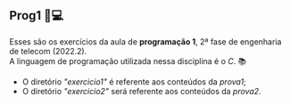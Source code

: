 ## Prog1 📌💻

Esses são os exercícios da aula de **programação 1**, 2ª fase de engenharia de telecom (2022.2). <br> A linguagem de programação utilizada nessa disciplina é o *C*. 📚

- O diretório *"exercicio1"* é referente aos conteúdos da *prova1*;
- O diretório *"exercicio2"* será referente aos conteúdos da *prova2*.
